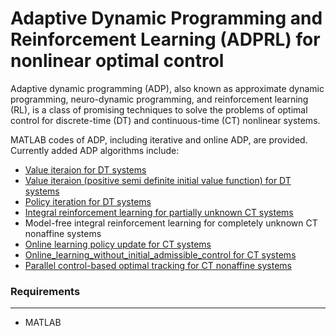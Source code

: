 # Adaptive Dynamic Programming and Reinforcement Learning (ADPRL) for nonlinear optimal control
Adaptive dynamic programming (ADP), also known as approximate dynamic programming, neuro-dynamic programming, and reinforcement learning (RL), is a class of promising techniques to solve the problems of optimal control for discrete-time (DT) and continuous-time (CT) nonlinear systems.

 MATLAB codes of ADP, including iterative and online ADP, are provided. Currently added ADP algorithms include:
 - [Value iteraion for DT systems](https://ieeexplore.ieee.org/abstract/document/4554208)
 - [Value iteraion (positive semi definite initial value function) for DT systems](https://ieeexplore.ieee.org/abstract/document/7314890)
 - [Policy iteration for DT systems](https://ieeexplore.ieee.org/abstract/document/6609085)
 - [Integral reinforcement learning for partially unknown CT systems](https://www.sciencedirect.com/science/article/abs/pii/S0893608009000446)
 - Model-free integral reinforcement learning for completely unknown CT nonaffine systems
 - [Online learning policy update for CT systems](https://ieeexplore.ieee.org/abstract/document/6208889)
 - [Online_learning_without_initial_admissible_control for CT systems](https://ieeexplore.ieee.org/document/5717676)
 - [Parallel control-based optimal tracking for CT nonaffine systems](https://www.ieee-jas.net/en/article/doi/10.1109/JAS.2020.1003426)

### Requirements
********
- MATLAB
